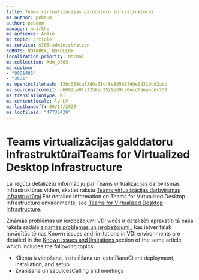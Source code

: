 ```yaml
---
title: Teams virtualizācijas galddatoru infrastruktūrai
ms.author: pebaum
author: pebaum
manager: mnirkhe
ms.audience: Admin
ms.topic: article
ms.service: o365-administration
ROBOTS: NOINDEX, NOFOLLOW
localization_priority: Normal
ms.collection: Adm_O365
ms.custom:
- "9001485"
- "3521"
ms.openlocfilehash: 13bc658ca33d0a61cf8e895b8fd0e0d31bb92abb
ms.sourcegitcommit: c6692ce0fa1358ec3529e59ca0ecdfdea4cdc759
ms.translationtype: MT
ms.contentlocale: lv-LV
ms.lasthandoff: 09/14/2020
ms.locfileid: "47736439"
---
```

# <a name="teams-for-virtualized-desktop-infrastructure"></a><span data-ttu-id="af3d0-102">Teams virtualizācijas galddatoru infrastruktūrai</span><span class="sxs-lookup"><span data-stu-id="af3d0-102">Teams for Virtualized Desktop Infrastructure</span></span>

<span data-ttu-id="af3d0-103">Lai iegūtu detalizētu informāciju par Teams virtualizācijas darbvirsmas infrastruktūras vidēm, skatiet rakstu [Teams virtualizācijas darbvirsmas infrastruktūrai](https://docs.microsoft.com/microsoftteams/teams-for-vdi).</span><span class="sxs-lookup"><span data-stu-id="af3d0-103">For detailed information on Teams for Virtualized Desktop Infrastructure environments, see [Teams for Virtualized Desktop Infrastructure](https://docs.microsoft.com/microsoftteams/teams-for-vdi).</span></span>

<span data-ttu-id="af3d0-104">Zināmās problēmas un ierobežojumi VDI vidēs ir detalizēti aprakstīti tā paša raksta sadaļā [zināmās problēmas un ierobežojumi ](https://docs.microsoft.com/microsoftteams/teams-for-vdi#known-issues-and-limitations) , kas ietver tālāk norādītās tēmas.</span><span class="sxs-lookup"><span data-stu-id="af3d0-104">Known issues and limitations in VDI environments are detailed in the [Known issues and limitations ](https://docs.microsoft.com/microsoftteams/teams-for-vdi#known-issues-and-limitations) section of the same article, which includes the following topics:</span></span>
 - <span data-ttu-id="af3d0-105">Klienta izvietošana, instalēšana un iestatīšana</span><span class="sxs-lookup"><span data-stu-id="af3d0-105">Client deployment, installation, and setup</span></span>
 - <span data-ttu-id="af3d0-106">Zvanīšana un sapulces</span><span class="sxs-lookup"><span data-stu-id="af3d0-106">Calling and meetings</span></span>